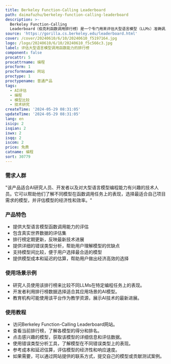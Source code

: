 ```yaml
---
title: Berkeley Function-Calling Leaderboard
path: daimafuzhu/berkeley-function-calling-leaderboard
description: >-
  Berkeley Function-Calling
  Leaderboard（伯克利函数调用排行榜）是一个专门用来评估大型语言模型（LLMs）准确调用函数（或工具）能力的在线平台。该排行榜基于真实世界数据，定期更新，提供了一个衡量和比较不同模型在特定编程任务上表现的基准。它对于开发者、研究人员以及对AI编程能力有兴趣的用户来说是一个宝贵的资源。
source: 'https://gorilla.cs.berkeley.edu/leaderboard.html'
cover: /cover/20240610/6/10/20240610_f5197164.jpg
logo: /logo/20240610/6/10/20240610_f5c566c3.jpg
label: 评估大型语言模型调用函数能力的排行榜
component: false
procattr: 5
procattrname: 编程
procform: 1
procformname: 网站
proctype: 1
proctypename: 普通产品
tags:
  - AI评估
  - 编程
  - 模型比较
  - 技术研究
createTime: '2024-05-29 08:31:05'
updateTime: '2024-05-29 08:31:05'
lang: en
isicp: 2
isqian: 2
iswx: 2
isqq: 2
iscom: 2
price: 免费
catname: 编程
sort: 30779
---
```




### 需求人群
"该产品适合AI研究人员、开发者以及对大型语言模型编程能力有兴趣的技术人员。它可以帮助他们了解不同模型在函数调用任务上的表现，选择最适合自己项目需求的模型，并评估模型的经济性和效率。"

### 产品特色
* 提供大型语言模型函数调用能力的评估
* 包含真实世界数据的评估集
* 排行榜定期更新，反映最新技术进展
* 提供详细的错误类型分析，帮助用户理解模型的优缺点
* 支持模型间比较，便于用户选择最合适的模型
* 提供模型成本和延迟的估算，帮助用户做出经济高效的选择

### 使用场景示例
* 研究人员使用该排行榜来比较不同LLMs在特定编程任务上的表现。
* 开发者利用排行榜数据选择适合其应用场景的AI模型。
* 教育机构可能使用该平台作为教学资源，展示AI技术的最新进展。

### 使用教程
* 访问Berkeley Function-Calling Leaderboard网站。
* 查看当前排行榜，了解各模型的得分和排名。
* 点击感兴趣的模型，获取该模型的详细信息和评估数据。
* 使用错误类型分析工具，了解模型在不同错误类型上的表现。
* 参考成本和延迟估算，评估模型的经济性和响应速度。
* 如果需要，可以通过网站提供的联系方式，提交自己的模型或贡献测试案例。

  
